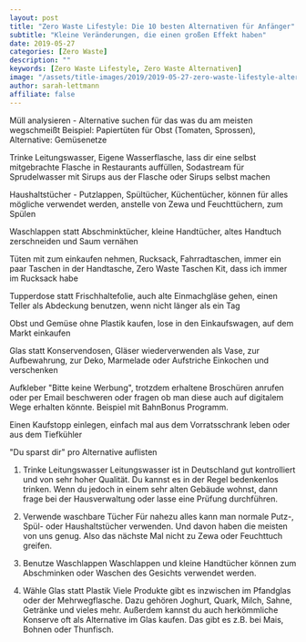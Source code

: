 ```yaml
---
layout: post
title: "Zero Waste Lifestyle: Die 10 besten Alternativen für Anfänger"
subtitle: "Kleine Veränderungen, die einen großen Effekt haben"
date: 2019-05-27
categories: [Zero Waste]
description: ""
keywords: [Zero Waste Lifestyle, Zero Waste Alternativen]
image: "/assets/title-images/2019/2019-05-27-zero-waste-lifestyle-alternativen-fuer-anfaenger.jpg"
author: sarah-lettmann
affiliate: false
---
```


Müll analysieren - Alternative suchen für das was du am meisten wegschmeißt
Beispiel: Papiertüten für Obst (Tomaten, Sprossen), Alternative: Gemüsenetze

Trinke Leitungswasser, Eigene Wasserflasche, lass dir eine selbst mitgebrachte Flasche in Restaurants auffüllen, Sodastream für Sprudelwasser mit Sirups aus der Flasche oder Sirups selbst machen

Haushaltstücher - Putzlappen, Spültücher, Küchentücher,
können für alles mögliche verwendet werden, anstelle von Zewa und Feuchttüchern, zum Spülen

Waschlappen statt Abschminktücher, kleine Handtücher, altes Handtuch zerschneiden und Saum vernähen

Tüten mit zum einkaufen nehmen, Rucksack, Fahrradtaschen, immer ein paar Taschen in der Handtasche, Zero Waste Taschen Kit, dass ich immer im Rucksack habe

Tupperdose statt Frischhaltefolie, auch alte Einmachgläse gehen, einen Teller als Abdeckung benutzen, wenn nicht länger als ein Tag

Obst und Gemüse ohne Plastik kaufen, lose in den Einkaufswagen, auf dem Markt einkaufen

Glas statt Konservendosen, Gläser wiederverwenden als Vase, zur Aufbewahrung, zur Deko, Marmelade oder Aufstriche Einkochen und verschenken

Aufkleber "Bitte keine Werbung", trotzdem erhaltene Broschüren anrufen oder per Email beschweren oder fragen ob man diese auch auf digitalem Wege erhalten könnte. Beispiel mit BahnBonus Programm.

Einen Kaufstopp einlegen, einfach mal aus dem Vorratsschrank leben oder aus dem Tiefkühler





"Du sparst dir" pro Alternative auflisten




1. Trinke Leitungswasser
Leitungswasser ist in Deutschland gut kontrolliert und von sehr hoher Qualität. Du kannst es in der Regel bedenkenlos trinken. Wenn du jedoch in einem sehr alten Gebäude wohnst, dann frage bei der Hausverwaltung oder lasse eine Prüfung durchführen.

2. Verwende waschbare Tücher
Für nahezu alles kann man normale Putz-, Spül- oder Haushaltstücher verwenden. Und davon haben die meisten von uns genug. Also das nächste Mal nicht zu Zewa oder Feuchttuch greifen.

3. Benutze Waschlappen
Waschlappen und kleine Handtücher können zum Abschminken oder Waschen des Gesichts verwendet werden.

4. Wähle Glas statt Plastik
Viele Produkte gibt es inzwischen im Pfandglas oder der Mehrwegflasche. Dazu gehören Joghurt, Quark, Milch, Sahne, Getränke und vieles mehr. Außerdem kannst du auch herkömmliche Konserve oft als Alternative im Glas kaufen. Das gibt es z.B. bei Mais, Bohnen oder Thunfisch.
